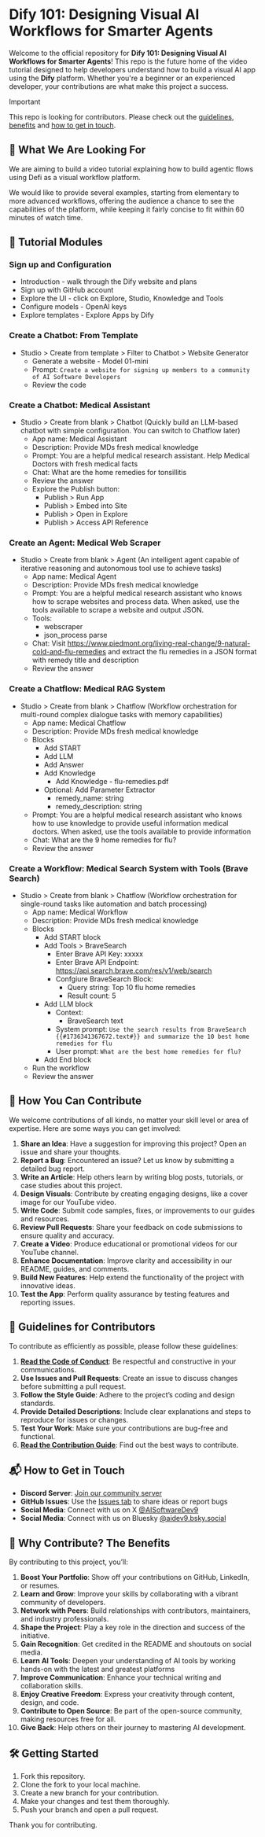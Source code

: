 # Dify 101: Designing Visual AI Workflows for Smarter Agents

Welcome to the official repository for **Dify 101: Designing Visual AI Workflows for Smarter Agents**! This repo is the future home of the video tutorial designed to help developers understand how to build a visual AI app using the **Dify** platform. Whether you're a beginner or an experienced developer, your contributions are what make this project a success.

> [!IMPORTANT]  
> This repo is looking for contributors. Please check out the [guidelines](#guidelines), [benefits](#benefits) and [how to get in touch](#getintouch).

## 💎 What We Are Looking For

We are aiming to build a video tutorial explaining how to build agentic flows using Defi as a visual workflow platform.

We would like to provide several examples, starting from elementary to more advanced workflows, offering the audience a chance to see the capabilities of the platform, while keeping it fairly concise to fit within 60 minutes of watch time.

## 📗 Tutorial Modules

### Sign up and Configuration

- Introduction - walk through the Dify website and plans
- Sign up with GitHub account
- Explore the UI - click on Explore, Studio, Knowledge and Tools
- Configure models - OpenAI keys
- Explore templates - Explore Apps by Dify

### Create a Chatbot: From Template

- Studio > Create from template > Filter to Chatbot > Website Generator
  - Generate a website - Model 01-mini
  - Prompt: `Create a website for signing up members to a community of AI Software Developers`
  - Review the code

### Create a Chatbot: Medical Assistant

- Studio > Create from blank > Chatbot (Quickly build an LLM-based chatbot with simple configuration. You can switch to Chatflow later)
  - App name: Medical Assistant
  - Description: Provide MDs fresh medical knowledge
  - Prompt: You are a helpful medical research assistant. Help Medical Doctors with fresh medical facts
  - Chat: What are the home remedies for tonsillitis
  - Review the answer
  - Explore the Publish button:
    - Publish > Run App
    - Publish > Embed into Site
    - Publish > Open in Explore
    - Publish > Access API Reference

### Create an Agent: Medical Web Scraper

- Studio > Create from blank > Agent (An intelligent agent capable of iterative reasoning and autonomous tool use to achieve tasks)
  - App name: Medical Agent
  - Description: Provide MDs fresh medical knowledge
  - Prompt: You are a helpful medical research assistant who knows how to scrape websites and process data. When asked, use the tools available to scrape a website and output JSON.
  - Tools:
    - webscraper
    - json_process parse
  - Chat: Visit https://www.piedmont.org/living-real-change/9-natural-cold-and-flu-remedies and extract the flu remedies in a JSON format with remedy title and description
  - Review the answer

### Create a Chatflow: Medical RAG System

- Studio > Create from blank > Chatflow (Workflow orchestration for multi-round complex dialogue tasks with memory capabilities)
  - App name: Medical Chatflow
  - Description: Provide MDs fresh medical knowledge
  - Blocks
    - Add START
    - Add LLM
    - Add Answer
    - Add Knowledge
      - Add Knowledge - flu-remedies.pdf
    - Optional: Add Parameter Extractor
      - remedy_name: string
      - remedy_description: string
  - Prompt: You are a helpful medical research assistant who knows how to use knowledge to provide useful information medical doctors. When asked, use the tools available to provide information
  - Chat: What are the 9 home remedies for flu?
  - Review the answer

### Create a Workflow: Medical Search System with Tools (Brave Search)

- Studio > Create from blank > Chatflow (Workflow orchestration for single-round tasks like automation and batch processing)
  - App name: Medical Workflow
  - Description: Provide MDs fresh medical knowledge
  - Blocks
    - Add START block
    - Add Tools > BraveSearch
      - Enter Brave API Key: xxxxx
      - Enter Brave API Endpoint: https://api.search.brave.com/res/v1/web/search
      - Confgiure BraveSearch Block:
        - Query string: Top 10 flu home remedies
        - Result count: 5
    - Add LLM block
      - Context:
        - BraveSearch text
      - System prompt: `Use the search results from BraveSearch {{#1736341367672.text#}} and summarize the 10 best home remedies for flu`
      - User prompt: `What are the best home remedies for flu?`
    - Add End block
  - Run the workflow
  - Review the answer

## 🤝 How You Can Contribute

We welcome contributions of all kinds, no matter your skill level or area of expertise. Here are some ways you can get involved:

1. **Share an Idea**: Have a suggestion for improving this project? Open an issue and share your thoughts.
2. **Report a Bug**: Encountered an issue? Let us know by submitting a detailed bug report.
3. **Write an Article**: Help others learn by writing blog posts, tutorials, or case studies about this project.
4. **Design Visuals**: Contribute by creating engaging designs, like a cover image for our YouTube video.
5. **Write Code**: Submit code samples, fixes, or improvements to our guides and resources.
6. **Review Pull Requests**: Share your feedback on code submissions to ensure quality and accuracy.
7. **Create a Video**: Produce educational or promotional videos for our YouTube channel.
8. **Enhance Documentation**: Improve clarity and accessibility in our README, guides, and comments.
9. **Build New Features**: Help extend the functionality of the project with innovative ideas.
10. **Test the App**: Perform quality assurance by testing features and reporting issues.

## 🚀 <a name="guidelines">Guidelines for Contributors</a>

To contribute as efficiently as possible, please follow these guidelines:

1. **[Read the Code of Conduct](../CODE_OF_CONDUCT.md)**: Be respectful and constructive in your communications.
2. **Use Issues and Pull Requests**: Create an issue to discuss changes before submitting a pull request.
3. **Follow the Style Guide**: Adhere to the project’s coding and design standards.
4. **Provide Detailed Descriptions**: Include clear explanations and steps to reproduce for issues or changes.
5. **Test Your Work**: Make sure your contributions are bug-free and functional.
6. **[Read the Contribution Guide](../CONTRIBUTING.md)**: Find out the best ways to contribute.

## 📬 <a name="getintouch">How to Get in Touch</a>

- **Discord Server**: [Join our community server](https://discord.gg/eQXBaCvTA9)
- **GitHub Issues**: Use the [Issues tab](https://github.com/aidev9/tuts/issues) to share ideas or report bugs
- **Social Media**: Connect with us on X [@AISoftwareDev9](https://-com/AISoftwareDev9)
- **Social Media**: Connect with us on Bluesky [@aidev9.bsky.social](https://bsky.app/profile/aidev9.bsky.social)

## 🌟 <a name="benefits">Why Contribute? The Benefits</a>

By contributing to this project, you’ll:

1. **Boost Your Portfolio**: Show off your contributions on GitHub, LinkedIn, or resumes.
2. **Learn and Grow**: Improve your skills by collaborating with a vibrant community of developers.
3. **Network with Peers**: Build relationships with contributors, maintainers, and industry professionals.
4. **Shape the Project**: Play a key role in the direction and success of the initiative.
5. **Gain Recognition**: Get credited in the README and shoutouts on social media.
6. **Learn AI Tools**: Deepen your understanding of AI tools by working hands-on with the latest and greatest platforms
7. **Improve Communication**: Enhance your technical writing and collaboration skills.
8. **Enjoy Creative Freedom**: Express your creativity through content, design, and code.
9. **Contribute to Open Source**: Be part of the open-source community, making resources free for all.
10. **Give Back**: Help others on their journey to mastering AI development.

## 🛠 Getting Started

1. Fork this repository.
2. Clone the fork to your local machine.
3. Create a new branch for your contribution.
4. Make your changes and test them thoroughly.
5. Push your branch and open a pull request.

Thank you for contributing.
